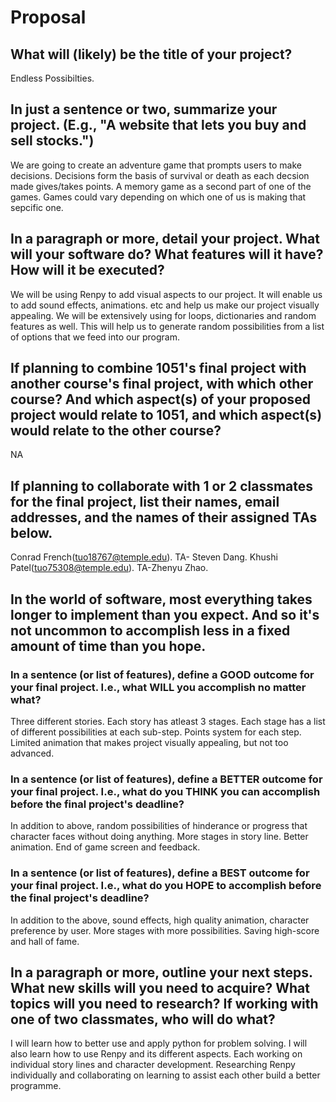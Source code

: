 # Proposal

## What will (likely) be the title of your project?
Endless Possibilties.


## In just a sentence or two, summarize your project. (E.g., "A website that lets you buy and sell stocks.")
We are going to create an adventure game that prompts users to make decisions. Decisions form the basis of survival or death as each decsion made gives/takes points. A memory game as a second part of one of the games. Games could vary depending on which one of us is making that sepcific one.



## In a paragraph or more, detail your project. What will your software do? What features will it have? How will it be executed?
We will be using Renpy to add visual aspects to our project. It will enable us to add sound effects, animations. etc and help us make our project visually appealing. We will be extensively using for loops, dictionaries and random features as well. This will help us to generate random possibilities from a list of options that we feed into our program.


## If planning to combine 1051's final project with another course's final project, with which other course? And which aspect(s) of your proposed project would relate to 1051, and which aspect(s) would relate to the other course?
NA


## If planning to collaborate with 1 or 2 classmates for the final project, list their names, email addresses, and the names of their assigned TAs below.

Conrad French(tuo18767@temple.edu). TA- Steven Dang. Khushi Patel(tuo75308@temple.edu). TA-Zhenyu Zhao.


## In the world of software, most everything takes longer to implement than you expect. And so it's not uncommon to accomplish less in a fixed amount of time than you hope.
### In a sentence (or list of features), define a GOOD outcome for your final project. I.e., what WILL you accomplish no matter what?

Three different stories. Each story has atleast 3 stages.  Each stage has a list of different possibilities at each sub-step. Points system for each step. Limited animation that makes project visually appealing, but not too advanced. 


### In a sentence (or list of features), define a BETTER outcome for your final project. I.e., what do you THINK you can accomplish before the final project's deadline?
In addition to above, random possibilities of hinderance or progress that character faces without doing anything. More stages in story line. Better animation. End of game screen and feedback.


### In a sentence (or list of features), define a BEST outcome for your final project. I.e., what do you HOPE to accomplish before the final project's deadline?
In addition to the above, sound effects, high quality animation, character preference by user. More stages with more possibilities. Saving high-score and hall of fame.

## In a paragraph or more, outline your next steps. What new skills will you need to acquire? What topics will you need to research? If working with one of two classmates, who will do what?

I will learn how to better use and apply python for problem solving. I will also learn how to use Renpy and its different aspects. Each working on individual story lines and character development. Researching Renpy individually and collaborating on learning to assist each other build a better programme. 